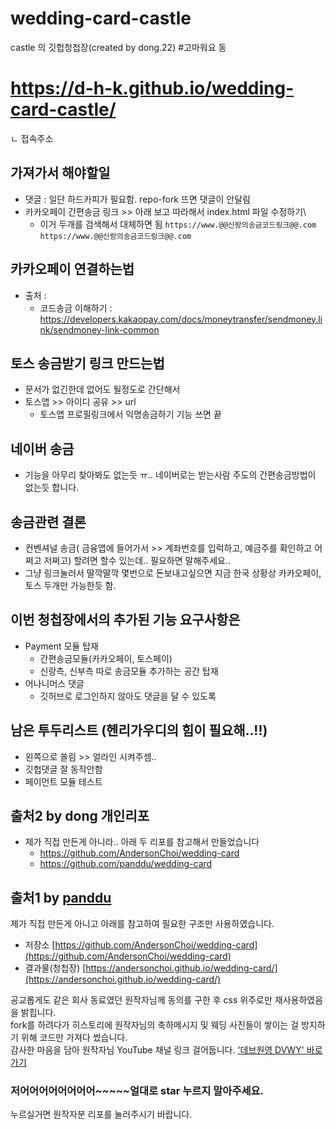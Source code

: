# wedding-card-castle

castle 의 깃헙청첩장(created by dong.22)
#고마워요 동

# https://d-h-k.github.io/wedding-card-castle/

ㄴ 접속주소

## 가져가서 해야할일

- 댓글 : 일단 하드카피가 필요함. repo-fork 뜨면 댓글이 안달림
- 카카오페이 간편송금 링크 >> 아래 보고 따라해서 index.html 파일 수정하기\
  - 이거 두개를 검색해서 대체하면 됨 `https://www.@@신랑의송금코드링크@@.com` `https://www.@@신랑의송금코드링크@@.com`

## 카카오페이 연결하는법

- 출처 :
  - 코드송금 이해하기 : https://developers.kakaopay.com/docs/moneytransfer/sendmoney.link/sendmoney-link-common
 
## 토스 송금받기 링크 만드는법

- 문서가 없긴한데 없어도 될정도로 간단해서
- 토스앱 >> 아이디 공유 >> url
   - 토스앱 프로필링크에서 익명송금하기 기능 쓰면 끝

## 네이버 송금 
- 기능을 아무리 찾아봐도 없는듯 ㅠ.. 네이버로는 받는사람 주도의 간편송금방법이 없는듯 합니다.

## 송금관련 결론
- 컨벤셔널 송금( 금융앱에 들어가서 >> 계좌번호를 입럭하고, 예금주를 확인하고 어쩌고 저쩌고) 할려면 할수 있는데.. 필요하면 말해주세요..
- 그냥 링크눌러서 딸깍딸깍 몇번으로 돈보내고싶으면 지금 한국 상황상 카카오페이, 토스 두개만 가능한듯 함.

## 이번 청첩장에서의 추가된 기능 요구사항은

- Payment 모듈 탑재
  - 간편송금모듈(카카오페이, 토스페이)
  - 신랑측, 신부측 따로 송금모듈 추가하는 공간 탑재
- 어나니머스 댓글
  - 깃허브로 로그인하지 않아도 댓글을 달 수 있도록

## 남은 투두리스트 (헨리가우디의 힘이 필요해..!!)

- 왼쪽으로 쏠림 >> 얼라인 시켜주셈..
- 깃헙댓글 잘 동작안함
- 페이먼트 모듈 테스트

## 출처2 by dong 개인리포

- 제가 직접 만든게 아니라.. 아래 두 리포를 참고해서 만들었습니다
  - https://github.com/AndersonChoi/wedding-card
  - https://github.com/panddu/wedding-card

## 출처1 by [panddu](https://github.com/panddu/wedding-card/)

제가 직접 만든게 아니고 아래를 참고하여 필요한 구조만 사용하였습니다.

- 저장소 [https://github.com/AndersonChoi/wedding-card](https://github.com/AndersonChoi/wedding-card)
- 결과물(청첩장) [https://andersonchoi.github.io/wedding-card/](https://andersonchoi.github.io/wedding-card/)

공교롭게도 같은 회사 동료였던 원작자님께 동의를 구한 후 css 위주로만 재사용하였음을 밝힙니다.<br>
fork를 하려다가 히스토리에 원작자님의 축하메시지 및 웨딩 사진들이 쌓이는 걸 방지하기 위해 코드만 가져다 썼습니다.<br>
감사한 마음을 담아 원작자님 YouTube 채널 링크 걸어둡니다. <a href="https://www.youtube.com/c/%EB%8D%B0%EB%B8%8C%EC%9B%90%EC%98%81DevWonYoung">'데브원영 DVWY' 바로가기</a>
<br>

### 저어어어어어어어어~~~~~얼대로 star 누르지 말아주세요.

누르실거면 원작자분 리포를 눌러주시기 바랍니다.
